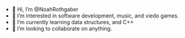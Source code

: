 - 👋 Hi, I’m @NoahRothgaber
- 👀 I’m interested in software development, music, and viedo games.
- 🌱 I’m currently learning data structures, and C++
- 💞️ I’m looking to collaborate on anything.

<!---
NoahRothgaber/NoahRothgaber is a ✨ special ✨ repository because its `README.md` (this file) appears on your GitHub profile.
You can click the Preview link to take a look at your changes.
--->
